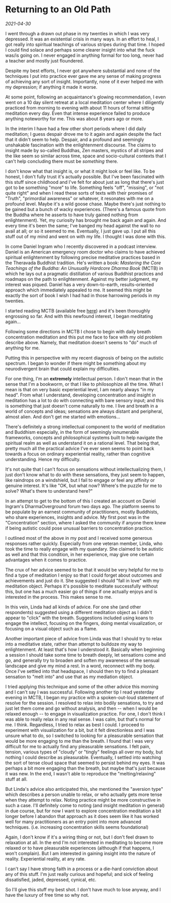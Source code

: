 # Returning to an Old Path

_2021-04-30_

I went through a drawn out phase in my twenties in which I was very depressed. It was an existential crisis in many ways. In an effort to heal, I got really into spiritual teachings of various stripes during that time. I hoped I could find solace and perhaps some clearer insight into what the fuck was/is going on. I never engaged in anything formal for too long, never had a teacher and mostly just floundered.

Despite my best efforts, I never got anywhere substantial and none of the techniques I put into practice ever gave me any sense of making progress of achieving any sort of insight. Importantly, none of it ever helped me with my depression; if anything it made it worse.

At some point, following an acquaintance's glowing recommendation, I even went on a 10 day silent retreat at a local meditation center where I diligently practiced from morning to evening with about 11 hours of formal sitting meditation every day. Even that intense experience failed to produce anything noteworthy for me. This was about 8 years ago or more.

In the interim I have had a few other short periods where I did daily meditation; I guess despair drove me to it again and again despite the fact that it didn't seem to help. Despair, and a profound and seemingly unshakable fascination with the enlightenment discourse. The claims to insight made by so-called Buddhas, Zen masters, mystics of all stripes and the like seem so similar across time, space and socio-cultural contexts that I can't help concluding there must be _something_ there.

I don't know what that insight is, or what it might look or feel like. To be honest, I don't fully trust it's actually possible. But I've been fascinated with this stuff since childhood and I've felt for about just as long that there's just got to be something "more" to life. Something feels "off", "missing", or "not quite right" and when I read these sorts of texts with their promises of "Truth", "primordial awareness" or whatever, it resonates with me on a profound level.
Maybe it's a wild goose chase. Maybe there's just nothing to be gained but a bunch of wacky experiences. (There's a famous quote from the Buddha where he asserts to have truly gained nothing from enlightenment). Yet, my curiosity has brought me back again and again. And every time it's been the same; I've banged my head against the wall to no avail at all; or so it seemed to me. Eventually, I just gave up. I put all this stuff out of my mind and went on with my life. I thought I was done with this.

In come Daniel Ingram who I recently discovered in a podcast interview. Daniel is an American emergency room doctor who claims to have achieved spiritual enlightenment by following precise meditative practices based in the Theravada Buddhist tradition. He's written a book: _Mastering the Core Teachings of the Buddha: An Unusually Hardcore Dharma Book_ (MCTB) in which he lays out a pragmatic distillation of various Buddhist practices and roadmaps on the path to enlightenment. Against my better judgment, my interest was piqued. Daniel has a very down-to-earth, results-oriented approach which immediately appealed to me. It seemed this might be exactly the sort of book I wish I had had in those harrowing periods in my twenties.

I started reading MCTB (available free [here](https://www.mctb.org)) and it's been thoroughly engrossing so far. And with this newfound interest, I began meditating again...

Following some directions in MCTB I chose to begin with daily breath concentration meditation and this put me face to face with my old problem describe above. Namely, that meditation doesn't seems to "do" much of anything for me.

Putting this in perspective with my recent diagnosis of being on the autistic spectrum. I began to wonder if there might be something about my neurodivergent brain that could explain my difficulties.

For one thing, I'm an **extremely** intellectual person. I don't mean that in the sense that I'm a bookworm, or that I like to philosophize all the time. What I mean is that on very basic experiential level, I am nearly always "in my head". From what I understand, developing concentration and insight in meditation has a lot to do with connecting with bare sensory input; and this is something that just doesn't come naturally to me. I live and breath in a world of concepts and ideas; sensations are always distant and peripheral, almost alien. And don't get me started with emotions...

There's definitely a strong intellectual component to the world of meditation and Buddhism especially, in the form of seemingly innumerable frameworks, concepts and philosophical systems built to help navigate the spiritual realm as well as understand it on a rational level. That being that, pretty much all the practical advice I've ever seen seems to point back towards a focus on ordinary experiential reality, rather than cognitive understanding. Hence my difficulty.

It's not quite that I can't focus on sensations without intellectualizing them, I just don't know what to do with these sensations, they just seem to happen, like raindrops on a windshield, but I fail to engage or feel any affinity or genuine interest. It's like "OK, but what now? Where's the puzzle for me to solve? What's there to understand here?"

In an attempt to get to the bottom of this I created an account on Daniel Ingram's DharmaOverground forum two days ago. The platform seems to be populate by an earnest community of practitioners, mostly Buddhists, who share experiences, insights and advice. My first post was in the "Concentration" section, where I asked the community if anyone there knew if being autistic could pose unusual barriers to concentration practice.

I outlined most of the above in my post and I received some generous responses rather quickly. Especially from one veteran member, Linda, who took the time to really engage with my quandary. She claimed to be autistic as well and that this condition, in her experience, may give one certain advantages when it comes to practice.

The crux of her advice seemed to be that it would be very helpful for me to find a type of meditation I enjoy so that I could forget about outcomes and achievements and just do it. She suggested I should "fall in love" with my meditation object. Perhaps it's possible to meditate successfully without this, but one has a much easier go of things if one actually enjoys and is interested in the process. This makes sense to me.

In this vein, Linda had all kinds of advice. For one she (and other respondents) suggested using a different meditation object as I didn't appear to "click" with the breath. Suggestions included using koans to engage the intellect, focusing on the fingers, doing mental visualization, or focusing on a visual object such as a flame.

Another important piece of advice from Linda was that I should try to relax into a meditative state, rather than attempt to bulldoze my way to enlightenment. At least that's how I understood it. Basically when beginning a session I should take some time to breath deeply, let sensations come and go, and generally try to broaden and soften my awareness of the sensual landscape and give my mind a rest. In a word, reconnect with my body. Once I've settled into that headspace, I should then try to find a pleasant sensation to "melt into" and use that as my mediation object.

I tried applying this technique and some of the other advice this morning and I can't say I was successful. Following another tip I read yesterday evening in MCTB, I began my practice with a spoken-out-loud statement of resolve for the session. I resolved to relax into bodily sensations, to try and just let them come and go without analysis, and then -- when I would be relaxed enough -- to engage in visualization practice. For one, I don't think I was able to really relax in any real sense. I was calm, but that's normal for me. I think. Regardless, I tried to relax as best I could. I proceed to experiment with visualization for a bit, but it felt directionless and I was unsure what to do, so I switched to looking for a pleasurable sensation that would be more engaging to me than the breath. I found that I was very difficult for me to actually find any pleasurable sensations. I felt pain, tension, various types of "cloudy" or "tingly" feelings all over my body, but nothing I could describe as pleasurable. Eventually, I settled into watching the sort of tense cloud space that seemed to persist behind my eyes. It was perhaps a bit more engaging than the breath, but maybe that's just because it was new. In the end, I wasn't able to reproduce the "melting/relaxing" stuff at all.

But Linda's advice also anticipated this, she mentioned the "aversion type" which describes a person unable to relax, or who actually gets more tense when they attempt to relax. Noting practice might be more constructive in such a case. I'll definitely come to noting (and insight meditation in general) in due course, but for now I want to explore concentration meditation a bit longer before I abandon that approach as it does seem like it has worked well for many practitioners as an entry point into more advanced techniques. (i.e. increasing concentration skills seems foundational)

Again, I don't know if it's a wiring thing or not, but I don't feel drawn to relaxation at all. In the end I'm not interested in meditating to become more relaxed or to have pleasurable experiences (although if that happens, I won't complain). But I am interested in gaining insight into the nature of reality. Experiential reality, at any rate.

I can't say I have strong faith in a process or a die-hard conviction about any of this stuff. I'm just really curious and hopeful; and sick of feeling dissatisfied, jaded, depressed, cynical, etc.

So I'll give this stuff my best shot. I don't have much to lose anyway, and I have the luxury of free time so why not.
